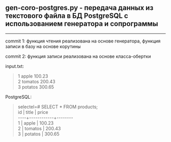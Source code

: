 ## gen-coro-postgres.py - передача данных из текстового файла в БД PostgreSQL с использованием генератора и сопрограммы

---

commit 1: функция чтения реализована на основе генератора, 
функция записи в базу на основе корутины

commit 2: функция записи реализована на основе класса-обертки

input.txt:  
> 1 apple 100.23  
> 2 tomatos 200.43  
> 3 potatos 300.65  

PostgreSQL:

> selectel=# SELECT * FROM products;  
 id |   title    | price  
----+------------+--------  
  1 | apple      | 100.23  
  2 | tomatos    | 200.43  
  3 | potatos    | 300.65  
